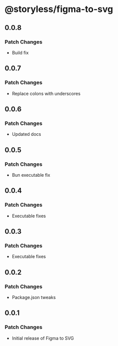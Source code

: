 # @storyless/figma-to-svg

## 0.0.8

### Patch Changes

- Build fix

## 0.0.7

### Patch Changes

- Replace colons with underscores

## 0.0.6

### Patch Changes

- Updated docs

## 0.0.5

### Patch Changes

- Bun executable fix

## 0.0.4

### Patch Changes

- Executable fixes

## 0.0.3

### Patch Changes

- Executable fixes

## 0.0.2

### Patch Changes

- Package.json tweaks

## 0.0.1

### Patch Changes

- Initial release of Figma to SVG
